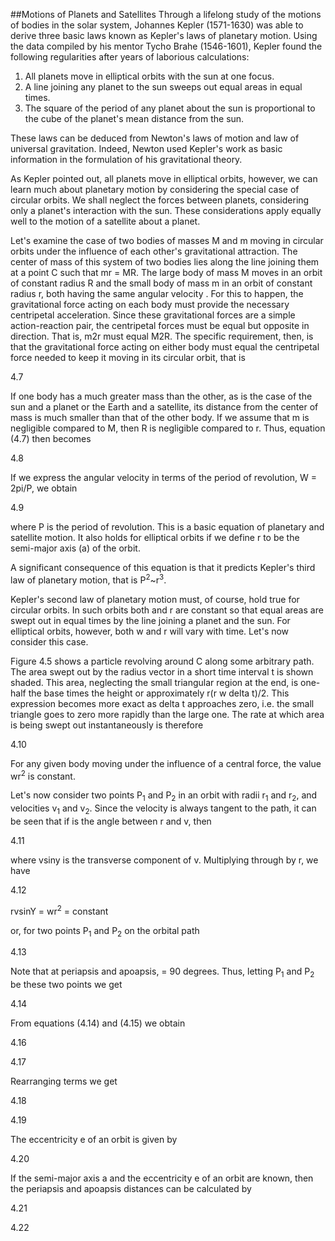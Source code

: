 ##Motions of Planets and Satellites
Through a lifelong study of the motions of bodies in the solar system, Johannes Kepler (1571-1630) was able to derive three basic laws known as Kepler's laws of planetary motion. Using the data compiled by his mentor Tycho Brahe (1546-1601), Kepler found the following regularities after years of laborious calculations:
1. All planets move in elliptical orbits with the sun at one focus.
2. A line joining any planet to the sun sweeps out equal areas in equal times.
3. The square of the period of any planet about the sun is proportional to the cube of the planet's mean distance from the sun.

These laws can be deduced from Newton's laws of motion and law of universal gravitation. Indeed, Newton used Kepler's work as basic information in the formulation of his gravitational theory.

As Kepler pointed out, all planets move in elliptical orbits, however, we can learn much about planetary motion by considering the special case of circular orbits. We shall neglect the forces between planets, considering only a planet's interaction with the sun. These considerations apply equally well to the motion of a satellite about a planet.

Let's examine the case of two bodies of masses M and m moving in circular orbits under the influence of each other's gravitational attraction. The center of mass of this system of two bodies lies along the line joining them at a point C such that mr = MR. The large body of mass M moves in an orbit of constant radius R and the small body of mass m in an orbit of constant radius r, both having the same angular velocity . For this to happen, the gravitational force acting on each body must provide the necessary centripetal acceleration. Since these gravitational forces are a simple action-reaction pair, the centripetal forces must be equal but opposite in direction. That is, m2r must equal M2R. The specific requirement, then, is that the gravitational force acting on either body must equal the centripetal force needed to keep it moving in its circular orbit, that is

4.7

If one body has a much greater mass than the other, as is the case of the sun and a planet or the Earth and a satellite, its distance from the center of mass is much smaller than that of the other body. If we assume that m is negligible compared to M, then R is negligible compared to r. Thus, equation (4.7) then becomes

4.8

If we express the angular velocity in terms of the period of revolution, W = 2pi/P, we obtain

4.9

where P is the period of revolution. This is a basic equation of planetary and satellite motion. It also holds for elliptical orbits if we define r to be the semi-major axis (a) of the orbit.

A significant consequence of this equation is that it predicts Kepler's third law of planetary motion, that is P<sup>2</sup>~r<sup>3</sup>.

Kepler's second law of planetary motion must, of course, hold true for circular orbits. In such orbits both  and r are constant so that equal areas are swept out in equal times by the line joining a planet and the sun. For elliptical orbits, however, both w and r will vary with time. Let's now consider this case.

Figure 4.5 shows a particle revolving around C along some arbitrary path. The area swept out by the radius vector in a short time interval t is shown shaded. This area, neglecting the small triangular region at the end, is one-half the base times the height or approximately r(r w delta t)/2. This expression becomes more exact as delta t approaches zero, i.e. the small triangle goes to zero more rapidly than the large one. The rate at which area is being swept out instantaneously is therefore

4.10

For any given body moving under the influence of a central force, the value wr<sup>2</sup> is constant.

Let's now consider two points P<sub>1</sub> and P<sub>2</sub> in an orbit with radii r<sub>1</sub> and r<sub>2</sub>, and velocities v<sub>1</sub> and v<sub>2</sub>. Since the velocity is always tangent to the path, it can be seen that if  is the angle between r and v, then

4.11

where vsiny is the transverse component of v. Multiplying through by r, we have

4.12

rvsinY = wr<sup>2</sup> = constant

or, for two points P<sub>1</sub> and P<sub>2</sub> on the orbital path

4.13

Note that at periapsis and apoapsis,  = 90 degrees. Thus, letting P<sub>1</sub> and P<sub>2</sub> be these two points we get

4.14

From equations (4.14) and (4.15) we obtain

4.16

4.17

Rearranging terms we get

4.18

4.19

The eccentricity e of an orbit is given by

4.20

If the semi-major axis a and the eccentricity e of an orbit are known, then the periapsis and apoapsis distances can be calculated by

4.21

4.22

